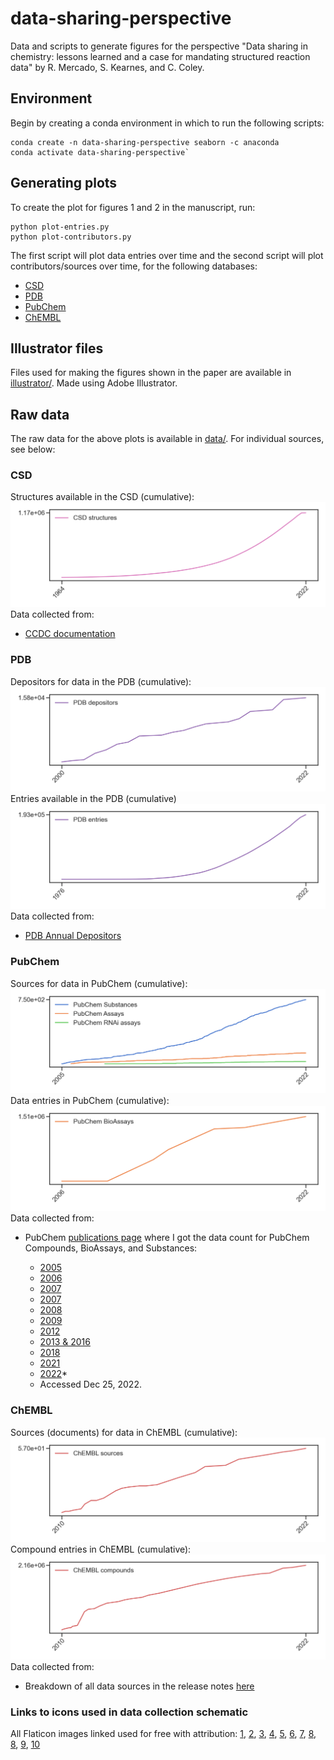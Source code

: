 # data-sharing-perspective
Data and scripts to generate figures for the perspective "Data sharing in chemistry: lessons learned and a case for mandating structured reaction data" by R. Mercado, S. Kearnes, and C. Coley.

## Environment
Begin by creating a conda environment in which to run the following scripts:

```
conda create -n data-sharing-perspective seaborn -c anaconda
conda activate data-sharing-perspective`
```

## Generating plots
To create the plot for figures 1 and 2 in the manuscript, run:
```
python plot-entries.py
python plot-contributors.py
```

The first script will plot data entries over time and the second script will plot contributors/sources over time, for the following databases:
* [CSD](https://www.ccdc.cam.ac.uk/solutions/software/csd/)
* [PDB](https://www.rcsb.org/)
* [PubChem](https://pubchem.ncbi.nlm.nih.gov/)
* [ChEMBL](https://www.ebi.ac.uk/chembl/)

## Illustrator files
Files used for making the figures shown in the paper are available in [illustrator/](./illustrator/). Made using Adobe Illustrator.

## Raw data
The raw data for the above plots is available in [data/](./data/). For individual sources, see below:

### CSD
Structures available in the CSD (cumulative):
![CSD structures](./figures/csd-structures.png)
Data collected from:
* [CCDC documentation](https://www.ccdc.cam.ac.uk/media/Documentation/9DA399C5-90F8-478E-9C41-EAFD1868ED31/9da399c590f8478e9c41eafd1868ed31.pdf)

### PDB
Depositors for data in the PDB (cumulative):
![PDB depositors](./figures/pdb-depositors.png)
Entries available in the PDB (cumulative)
![PDB entries](./figures/pdb-entries.png)
Data collected from:
* [PDB Annual Depositors](https://www.wwpdb.org/stats/deposition)

### PubChem
Sources for data in PubChem (cumulative):
![PubChem sources](./figures/pubchem-sources.png)
Data entries in PubChem (cumulative):
![PubChem BioAssays](./figures/pubchem-count.png)
Data collected from:
* PubChem [publications page](https://pubchem.ncbi.nlm.nih.gov/docs/publications) where I got the data count for PubChem Compounds, BioAssays, and Substances:
  - [2005](https://www.genome.gov/15014443/2005-release-nih-nationwide-network-of-molecular-libraries-screening-centers)
  - [2006](http://triggered.edina.clockss.org/ServeContent?url=http%3A%2F%2Fmolinterv.aspetjournals.org%2Fcontent%2F6%2F5%2F240.full.pdf%2Bhtml)
  - [2007](https://bmcbioinformatics.biomedcentral.com/articles/10.1186/1471-2105-9-401)
  - [2007](https://chempedia.info/info/nih_molecular_libraries_roadmap_initiative/)
  - [2008](https://www.sciencedirect.com/science/article/abs/pii/S1574140008000121?via%3Dihub)
  - [2009](https://academic.oup.com/nar/article/37/suppl_2/W623/1155303?login=false)
  - [2012](https://academic.oup.com/nar/article/40/D1/D400/2903189?login=false#55480751)
  - [2013 & 2016](https://academic.oup.com/nar/article/45/D1/D955/2605812?login=false)
  - [2018](https://academic.oup.com/nar/article/47/D1/D1102/5146201?login=false)
  - [2021](https://academic.oup.com/nar/article/49/D1/D1388/5957164?login=false)
  - [2022](https://pubchem.ncbi.nlm.nih.gov/docs/statistics)*

  * Accessed Dec 25, 2022.

### ChEMBL
Sources (documents) for data in ChEMBL (cumulative):
![ChEMBL documents](./figures/chembl-sources.png)
Compound entries in ChEMBL (cumulative):
![ChEMBL compounds](./figures/chembl-compounds.png)
Data collected from:
* Breakdown of all data sources in the release notes [here](https://chembl.gitbook.io/chembl-interface-documentation/downloads)

### Links to icons used in data collection schematic
All Flaticon images linked used for free with attribution: [1](https://www.flaticon.com/free-icon/data-science_9850843), [2](https://www.flaticon.com/free-icon/laptop_9006060?term=translator&page=1&position=94&origin=search&related_id=9006060), [3](https://www.flaticon.com/free-icon/aggregation_9850779), [4](https://www.flaticon.com/free-icon/big-data_9872410), [5](https://www.flaticon.com/free-icon/cloud-database_8637228), [6](https://www.flaticon.com/free-icon/document_2140758?related_id=2140758), [7](https://www.flaticon.com/free-icon/loupe_751463?term=magnifying+glass&page=1&position=1&origin=search&related_id=751463), [8](https://www.flaticon.com/free-icon/data-science_7760592), [8](https://www.flaticon.com/free-icon/unstructured-data_9850860?related_id=9850860&origin=search), [9](https://www.flaticon.com/free-icon/robot_9151271?related_id=9151271), [10](https://www.flaticon.com/free-icon/laboratory_250181?term=scientist&page=1&position=5&origin=search&related_id=250181)
